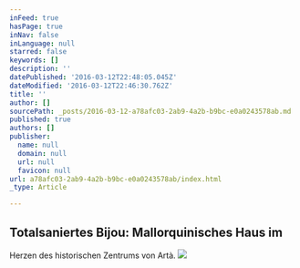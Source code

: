 ```yaml
---
inFeed: true
hasPage: true
inNav: false
inLanguage: null
starred: false
keywords: []
description: ''
datePublished: '2016-03-12T22:48:05.045Z'
dateModified: '2016-03-12T22:46:30.762Z'
title: ''
author: []
sourcePath: _posts/2016-03-12-a78afc03-2ab9-4a2b-b9bc-e0a0243578ab.md
published: true
authors: []
publisher:
  name: null
  domain: null
  url: null
  favicon: null
url: a78afc03-2ab9-4a2b-b9bc-e0a0243578ab/index.html
_type: Article

---
```

## Totalsaniertes Bijou: Mallorquinisches Haus im
Herzen des historischen Zentrums von Artà.
![](https://the-grid-user-content.s3-us-west-2.amazonaws.com/8b45fe32-33e8-4292-819e-97fb06b931ee.jpg)